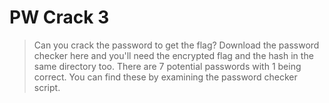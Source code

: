 # PW Crack 3

> Can you crack the password to get the flag?
> Download the password checker here and you'll need the encrypted flag and the hash in the same directory too.
> There are 7 potential passwords with 1 being correct. You can find these by examining the password checker script.
